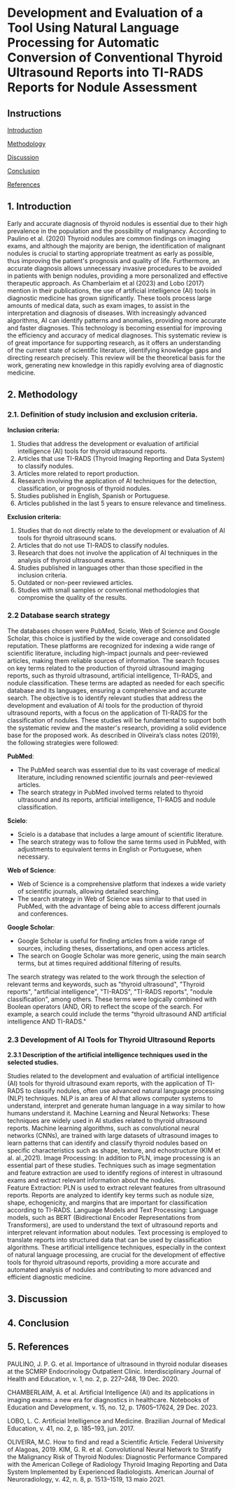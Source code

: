 # Development and Evaluation of a Tool Using Natural Language Processing for Automatic Conversion of Conventional Thyroid Ultrasound Reports into TI-RADS Reports for Nodule Assessment #

## Instructions ##

[Introduction ](https://github.com/maluvreis/mlvr/edit/main/Project/Revis%C3%A3o_sistem%C3%A1tica.md#1-introdu%C3%A7%C3%A3o)

[Methodology](https://github.com/maluvreis/mlvr/edit/main/Project/Revis%C3%A3o_sistem%C3%A1tica.md#4-metodologia) 

[Discussion](https://github.com/maluvreis/mlvr/edit/main/Project/Revis%C3%A3o_sistem%C3%A1tica.md#5-discuss%C3%A3o) 

[Conclusion](https://github.com/maluvreis/mlvr/edit/main/Project/Revis%C3%A3o_sistem%C3%A1tica.md#6-conclus%C3%A3o) 

[References](https://github.com/maluvreis/mlvr/edit/main/Project/Revis%C3%A3o_sistem%C3%A1tica.md#7-refer%C3%AAncias)

## 1. Introduction ##

 Early and accurate diagnosis of thyroid nodules is essential due to their high prevalence in the population and the possibility of malignancy. According to Paulino et al. (2020) Thyroid nodules are common findings on imaging exams, and although the majority are benign, the identification of malignant nodules is crucial to starting appropriate treatment as early as possible, thus improving the patient's prognosis and quality of life. Furthermore, an accurate diagnosis allows unnecessary invasive procedures to be avoided in patients with benign nodules, providing a more personalized and effective therapeutic approach.
 As Chamberlaim et al (2023) and Lobo (2017) mention in their publications, the use of artificial intelligence (AI) tools in diagnostic medicine has grown significantly. These tools process large amounts of medical data, such as exam images, to assist in the interpretation and diagnosis of diseases. With increasingly advanced algorithms, AI can identify patterns and anomalies, providing more accurate and faster diagnoses. This technology is becoming essential for improving the efficiency and accuracy of medical diagnoses.
 This systematic review is of great importance for supporting research, as it offers an understanding of the current state of scientific literature, identifying knowledge gaps and directing research precisely. This review will be the theoretical basis for the work, generating new knowledge in this rapidly evolving area of ​​diagnostic medicine.
     

## 2. Methodology ##

 ### 2.1. Definition of study inclusion and exclusion criteria.
 
**Inclusion criteria:**
1. Studies that address the development or evaluation of artificial intelligence (AI) tools for thyroid ultrasound reports.
2. Articles that use TI-RADS (Thyroid Imaging Reporting and Data System) to classify nodules.
3. Articles more related to report production.
4. Research involving the application of AI techniques for the detection, classification, or prognosis of thyroid nodules.
5. Studies published in English, Spanish or Portuguese.
6. Articles published in the last 5 years to ensure relevance and timeliness.

**Exclusion criteria:**
1. Studies that do not directly relate to the development or evaluation of AI tools for thyroid ultrasound scans.
2. Articles that do not use TI-RADS to classify nodules.
3. Research that does not involve the application of AI techniques in the analysis of thyroid ultrasound exams.
4. Studies published in languages ​​other than those specified in the inclusion criteria.
5. Outdated or non-peer reviewed articles.
6. Studies with small samples or conventional methodologies that compromise the quality of the results.

### 2.2 Database search strategy

 The databases chosen were PubMed, Scielo, Web of Science and Google Scholar, this choice is justified by the wide coverage and consolidated reputation. These platforms are recognized for indexing a wide range of scientific literature, including high-impact journals and peer-reviewed articles, making them reliable sources of information. The search focuses on key terms related to the production of thyroid ultrasound imaging reports, such as thyroid ultrasound, artificial intelligence, TI-RADS, and nodule classification. These terms are adapted as needed for each specific database and its languages, ensuring a comprehensive and accurate search. The objective is to identify relevant studies that address the development and evaluation of AI tools for the production of thyroid ultrasound reports, with a focus on the application of TI-RADS for the classification of nodules. These studies will be fundamental to support both the systematic review and the master's research, providing a solid evidence base for the proposed work.
As described in Oliveira’s class notes (2019), the following strategies were followed:

**PubMed**:
   - The PubMed search was essential due to its vast coverage of medical literature, including renowned scientific journals and peer-reviewed articles.
   - The search strategy in PubMed involved terms related to thyroid ultrasound and its reports, artificial intelligence, TI-RADS and nodule classification.
 

 **Scielo**:
   - Scielo is a database that includes a large amount of scientific literature.
   - The search strategy was to follow the same terms used in PubMed, with adjustments to equivalent terms in English or Portuguese, when necessary.
 
**Web of Science**:
   - Web of Science is a comprehensive platform that indexes a wide variety of scientific journals, allowing detailed searching.
   - The search strategy in Web of Science was similar to that used in PubMed, with the advantage of being able to access different journals and conferences.
   

**Google Scholar**:
   - Google Scholar is useful for finding articles from a wide range of sources, including theses, dissertations, and open access articles.
   - The search on Google Scholar was more generic, using the main search terms, but at times required additional filtering of results.

The search strategy was related to the work through the selection of relevant terms and keywords, such as "thyroid ultrasound", "Thyroid reports", "artificial intelligence", "TI-RADS", "TI-RADS reports", "nodule classification", among others. These terms were logically combined with Boolean operators (AND, OR) to reflect the scope of the search. For example, a search could include the terms "thyroid ultrasound AND artificial intelligence AND TI-RADS."

### 2.3 Development of AI Tools for Thyroid Ultrasound Reports

  **2.3.1 Description of the artificial intelligence techniques used in the selected studies.**
  
  Studies related to the development and evaluation of artificial intelligence (AI) tools for thyroid ultrasound exam reports, with the application of TI-RADS to classify nodules, often use advanced natural language processing (NLP) techniques. NLP is an area of ​​AI that allows computer systems to understand, interpret and generate human language in a way similar to how humans understand it.
  Machine Learning and Neural Networks: These techniques are widely used in AI studies related to thyroid ultrasound reports. Machine learning algorithms, such as convolutional neural networks (CNNs), are trained with large datasets of ultrasound images to learn patterns that can identify and classify thyroid nodules based on specific characteristics such as shape, texture, and echostructure (KIM et al. al.,2021).
 Image Processing: In addition to PLN, image processing is an essential part of these studies. Techniques such as image segmentation and feature extraction are used to identify regions of interest in ultrasound exams and extract relevant information about the nodules.    
 Feature Extraction: PLN is used to extract relevant features from ultrasound reports. Reports are analyzed to identify key terms such as nodule size, shape, echogenicity, and margins that are important for classification according to TI-RADS. 
 Language Models and Text Processing: Language models, such as BERT (Bidirectional Encoder Representations from Transformers), are used to understand the text of ultrasound reports and interpret relevant information about nodules. 
  Text processing is employed to translate reports into structured data that can be used by classification algorithms. These artificial intelligence techniques, especially in the context of natural language processing, are crucial for the development of effective tools for thyroid ultrasound reports, providing a more accurate and automated analysis of nodules and contributing to more advanced and efficient diagnostic medicine.

## 3. Discussion ##


## 4. Conclusion ##


## 5. References ##

PAULINO, J. P. G. et al. Importance of ultrasound in thyroid nodular diseases at the SCMRP Endocrinology Outpatient Clinic. Interdisciplinary Journal of Health and Education, v. 1, no. 2, p. 227–248, 19 Dec. 2020.

CHAMBERLAIM, A. et al. Artificial Intelligence (AI) and its applications in imaging exams: a new era for diagnostics in healthcare. Notebooks of Education and Development, v. 15, no. 12, p. 17605–17624, 29 Dec. 2023.

LOBO, L. C. Artificial Intelligence and Medicine. Brazilian Journal of Medical Education, v. 41, no. 2, p. 185–193, jun. 2017.

OLIVEIRA, M.C. How to find and read a Scientific Article. Federal University of Alagoas, 2019.
KIM, G. R. et al. Convolutional Neural Network to Stratify the Malignancy Risk of Thyroid Nodules: Diagnostic Performance Compared with the American College of Radiology Thyroid Imaging Reporting and Data System Implemented by Experienced Radiologists. American Journal of Neuroradiology, v. 42, n. 8, p. 1513–1519, 13 maio 2021.

‌

